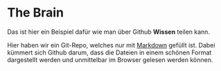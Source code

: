 # The Brain

Das ist hier ein Beispiel dafür wie man über Github **Wissen** teilen kann.

Hier haben wir ein Git-Repo, welches nur mit [Markdown](docs/Markdown/index.md) gefüllt ist. Dabei kümmert sich Github darum, dass die Dateien in einem schönen Format dargestellt werden und unmittelbar im Browser gelesen werden können.

